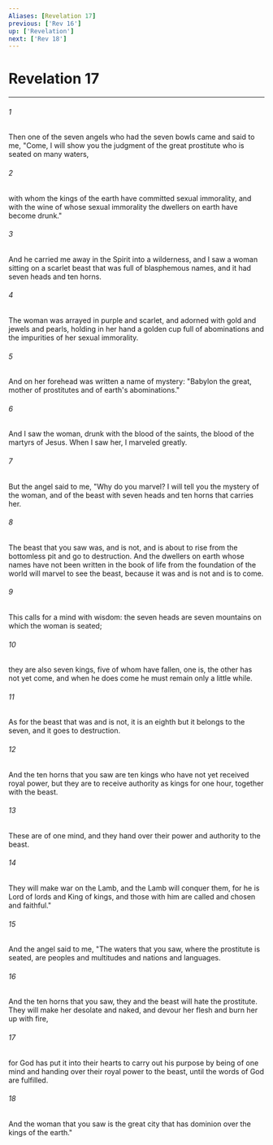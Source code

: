 ```yaml
---
Aliases: [Revelation 17]
previous: ['Rev 16']
up: ['Revelation']
next: ['Rev 18']
---
```

# Revelation 17

***

 

###### 1 
Then one of the seven angels who had the seven bowls came and said to me, "Come, I will show you the judgment of the great prostitute who is seated on many waters, 
 

###### 2 
with whom the kings of the earth have committed sexual immorality, and with the wine of whose sexual immorality the dwellers on earth have become drunk." 
 

###### 3 
And he carried me away in the Spirit into a wilderness, and I saw a woman sitting on a scarlet beast that was full of blasphemous names, and it had seven heads and ten horns. 
 

###### 4 
The woman was arrayed in purple and scarlet, and adorned with gold and jewels and pearls, holding in her hand a golden cup full of abominations and the impurities of her sexual immorality. 
 

###### 5 
And on her forehead was written a name of mystery: "Babylon the great, mother of prostitutes and of earth's abominations." 
 

###### 6 
And I saw the woman, drunk with the blood of the saints, the blood of the martyrs of Jesus.
 When I saw her, I marveled greatly. 
 

###### 7 
But the angel said to me, "Why do you marvel? I will tell you the mystery of the woman, and of the beast with seven heads and ten horns that carries her. 
 

###### 8 
The beast that you saw was, and is not, and is about to rise from the bottomless pit and go to destruction. And the dwellers on earth whose names have not been written in the book of life from the foundation of the world will marvel to see the beast, because it was and is not and is to come. 
 

###### 9 
This calls for a mind with wisdom: the seven heads are seven mountains on which the woman is seated; 
 

###### 10 
they are also seven kings, five of whom have fallen, one is, the other has not yet come, and when he does come he must remain only a little while. 
 

###### 11 
As for the beast that was and is not, it is an eighth but it belongs to the seven, and it goes to destruction. 
 

###### 12 
And the ten horns that you saw are ten kings who have not yet received royal power, but they are to receive authority as kings for one hour, together with the beast. 
 

###### 13 
These are of one mind, and they hand over their power and authority to the beast. 
 

###### 14 
They will make war on the Lamb, and the Lamb will conquer them, for he is Lord of lords and King of kings, and those with him are called and chosen and faithful."
 
 

###### 15 
And the angel said to me, "The waters that you saw, where the prostitute is seated, are peoples and multitudes and nations and languages. 
 

###### 16 
And the ten horns that you saw, they and the beast will hate the prostitute. They will make her desolate and naked, and devour her flesh and burn her up with fire, 
 

###### 17 
for God has put it into their hearts to carry out his purpose by being of one mind and handing over their royal power to the beast, until the words of God are fulfilled. 
 

###### 18 
And the woman that you saw is the great city that has dominion over the kings of the earth."
 
